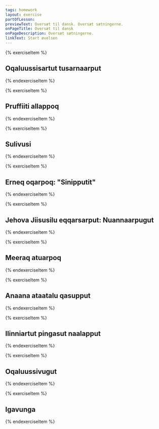 ```yaml
---
tags: homework
layout: exercise
partOfLesson:
previewText: Oversæt til dansk. Oversæt sætningerne.
onPageTitle: Oversæt til dansk
onPageDescription: Oversæt sætningerne.
linkText: Start øvelsen
---
```


{% exerciseItem %}

## Oqaluussisartut tusarnaarput
<single-input data-label="Nutseruk" ></single-input>
<feedback-message data-content="Sætningen kan oversættes: Forkynderne lytter"></feedback-message>
{% endexerciseItem %}

{% exerciseItem %}

## Pruffiiti allappoq
<single-input data-label="Nutseruk" ></single-input>
<feedback-message data-content="Sætningen kan oversættes: Profeten skriver"></feedback-message>
{% endexerciseItem %}

{% exerciseItem %}

## Sulivusi
<single-input data-label="Nutseruk" ></single-input>
<feedback-message data-content="Sætningen kan oversættes: I arbejder"></feedback-message>
{% endexerciseItem %}

{% exerciseItem %}

## Erneq oqarpoq: "Sinipputit"
<single-input data-label="Nutseruk" ></single-input>
<feedback-message data-content="Sætningen kan oversættes: Sønnen siger: Du sover"></feedback-message>
{% endexerciseItem %}

{% exerciseItem %}

## Jehova Jiisusilu eqqarsarput: Nuannaarpugut
<single-input data-label="Nutseruk" ></single-input>
<feedback-message data-content="Sætningen kan oversættes: Jehova og Jesus tænker: Vi er glade"></feedback-message>
{% endexerciseItem %}

{% exerciseItem %}

## Meeraq atuarpoq
<single-input data-label="Nutseruk" ></single-input>
<feedback-message data-content="Sætningen kan oversættes: Barnet går i skole/læser"></feedback-message>
{% endexerciseItem %}

{% exerciseItem %}

## Anaana ataatalu qasupput
<single-input data-label="Nutseruk" ></single-input>
<feedback-message data-content="Sætningen kan oversættes: Mor og far er trætte"></feedback-message>
{% endexerciseItem %}

{% exerciseItem %}

## Ilinniartut pingasut naalapput
<single-input data-label="Nutseruk" ></single-input>
<feedback-message data-content="Sætningen kan oversættes: De tre elever er lydige"></feedback-message>
{% endexerciseItem %}

{% exerciseItem %}

## Oqaluussivugut
<single-input data-label="Nutseruk" ></single-input>
<feedback-message data-content="Sætningen kan oversættes: Vi forkynder"></feedback-message>
{% endexerciseItem %}

{% exerciseItem %}

## Igavunga
<single-input data-label="Nutseruk" ></single-input>
<feedback-message data-content="Sætningen kan oversættes: Jeg laver mad"></feedback-message>
{% endexerciseItem %}
